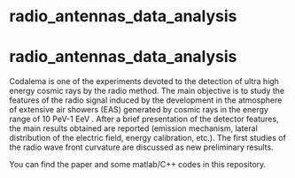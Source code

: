 # radio_antennas_data_analysis
# radio_antennas_data_analysis

Codalema is one of the experiments devoted to the detection of ultra high energy cosmic rays by the radio method. The main objective is to study the features of the radio signal induced by the development in the atmosphere of extensive air showers (EAS) generated by cosmic rays in the energy range of 10 PeV-1 EeV . After a brief presentation of the detector features, the main results obtained are reported (emission mechanism, lateral distribution of the electric field, energy calibration, etc.). The first studies of the radio wave front curvature are discussed as new preliminary results.

You can find the paper and some matlab/C++ codes in this repository.
